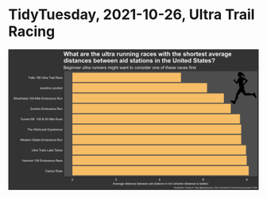 # TidyTuesday, 2021-10-26, Ultra Trail Racing

![](https://github.com/georgeryang/tidy-tuesday/blob/main/2021/2021-10-26/tt_ultra_trail_running.jpg)